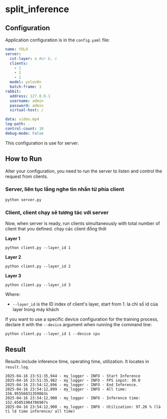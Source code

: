 # split_inference

## Configuration
Application configuration is in the `config.yaml` file:
```yaml
name: YOLO
server:
  cut-layer: a #or b, c
  clients:
    - 1
    - 1
    - 1
  model: yolov8n
  batch-frame: 1
rabbit:
  address: 127.0.0.1
  username: admin
  password: admin
  virtual-host: /

data: video.mp4
log-path: .
control-count: 10
debug-mode: False
```
This configuration is use for server.

## How to Run
Alter your configuration, you need to run the server to listen and control the request from clients.
### Server, liên tục lắng nghe tin nhắn từ phía client
```commandline
python server.py
```
### Client, client chạy sẽ tương tác với server
Now, when server is ready, run clients simultaneously with total number of client that you defined. chạy các client đồng thời

**Layer 1**

```commandline
python client.py --layer_id 1 
```

**Layer 2**

```commandline
python client.py --layer_id 2 
```

**Layer 3**

```commandline
python client.py --layer_id 3 
```

Where:
- `--layer_id` is the ID index of client's layer, start from 1. la chỉ số id của layer trong máy khách

If you want to use a specific device configuration for the training process, declare it with the `--device` argument when running the command line:
```commandline
python client.py --layer_id 1 --device cpu
```

## Result
Results include inference time, operating time, utilization. It locates in `result.log`.  
```text
2025-04-16 23:51:35,944 - my_logger - INFO - Start Inference
2025-04-16 23:51:35,982 - my_logger - INFO - FPS input: 30.0
2025-04-16 23:54:12,896 - my_logger - INFO - End Inference.
2025-04-16 23:54:12,899 - my_logger - INFO - All time: 156.95556831359863s
2025-04-16 23:54:12,900 - my_logger - INFO - Inference time: 152.65051984786987s
2025-04-16 23:54:12,900 - my_logger - INFO - Utilization: 97.26 % (là tỉ lệ time inference/ all time)

```
